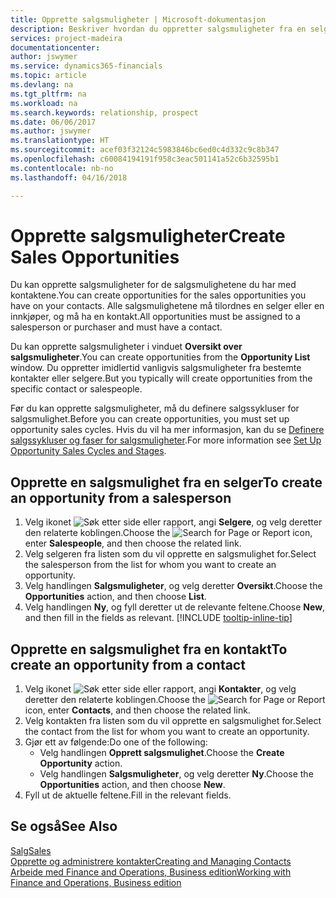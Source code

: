 ```yaml
---
title: Opprette salgsmuligheter | Microsoft-dokumentasjon
description: Beskriver hvordan du oppretter salgsmuligheter fra en selger eller kontakt i Finance and Operations, Business edition.
services: project-madeira
documentationcenter: 
author: jswymer
ms.service: dynamics365-financials
ms.topic: article
ms.devlang: na
ms.tgt_pltfrm: na
ms.workload: na
ms.search.keywords: relationship, prospect
ms.date: 06/06/2017
ms.author: jswymer
ms.translationtype: HT
ms.sourcegitcommit: acef03f32124c5983846bc6ed0c4d332c9c8b347
ms.openlocfilehash: c60084194191f958c3eac501141a52c6b32595b1
ms.contentlocale: nb-no
ms.lasthandoff: 04/16/2018

---
```

# <a name="create-sales-opportunities"></a><span data-ttu-id="58a05-103">Opprette salgsmuligheter</span><span class="sxs-lookup"><span data-stu-id="58a05-103">Create Sales Opportunities</span></span>
<span data-ttu-id="58a05-104">Du kan opprette salgsmuligheter for de salgsmulighetene du har med kontaktene.</span><span class="sxs-lookup"><span data-stu-id="58a05-104">You can create opportunities for the sales opportunities you have on your contacts.</span></span> <span data-ttu-id="58a05-105">Alle salgsmulighetene må tilordnes en selger eller en innkjøper, og må ha en kontakt.</span><span class="sxs-lookup"><span data-stu-id="58a05-105">All opportunities must be assigned to a salesperson or purchaser and must have a contact.</span></span>

<span data-ttu-id="58a05-106">Du kan opprette salgsmuligheter i vinduet **Oversikt over salgsmuligheter**.</span><span class="sxs-lookup"><span data-stu-id="58a05-106">You can create opportunities from the **Opportunity List** window.</span></span> <span data-ttu-id="58a05-107">Du oppretter imidlertid vanligvis salgsmuligheter fra bestemte kontakter eller selgere.</span><span class="sxs-lookup"><span data-stu-id="58a05-107">But you typically will create opportunities from the specific contact or salespeople.</span></span>

<span data-ttu-id="58a05-108">Før du kan opprette salgsmuligheter, må du definere salgssykluser for salgsmulighet.</span><span class="sxs-lookup"><span data-stu-id="58a05-108">Before you can create opportunities, you must set up opportunity sales cycles.</span></span> <span data-ttu-id="58a05-109">Hvis du vil ha mer informasjon, kan du se [Definere salgssykluser og faser for salgsmuligheter](marketing-how-setup-opportunity-sales-cycles-stages.md).</span><span class="sxs-lookup"><span data-stu-id="58a05-109">For more information see [Set Up Opportunity Sales Cycles and Stages](marketing-how-setup-opportunity-sales-cycles-stages.md).</span></span>

## <a name="to-create-an-opportunity-from-a-salesperson"></a><span data-ttu-id="58a05-110">Opprette en salgsmulighet fra en selger</span><span class="sxs-lookup"><span data-stu-id="58a05-110">To create an opportunity from a salesperson</span></span>
1. <span data-ttu-id="58a05-111">Velg ikonet ![Søk etter side eller rapport](media/ui-search/search_small.png "Søk etter side eller rapport"), angi **Selgere**, og velg deretter den relaterte koblingen.</span><span class="sxs-lookup"><span data-stu-id="58a05-111">Choose the ![Search for Page or Report](media/ui-search/search_small.png "Search for Page or Report icon") icon, enter **Salespeople**, and then choose the related link.</span></span>
2. <span data-ttu-id="58a05-112">Velg selgeren fra listen som du vil opprette en salgsmulighet for.</span><span class="sxs-lookup"><span data-stu-id="58a05-112">Select the salesperson from the list for whom you want to create an opportunity.</span></span>
3. <span data-ttu-id="58a05-113">Velg handlingen **Salgsmuligheter**, og velg deretter **Oversikt**.</span><span class="sxs-lookup"><span data-stu-id="58a05-113">Choose the **Opportunities** action, and then choose **List**.</span></span>
4. <span data-ttu-id="58a05-114">Velg handlingen **Ny**, og fyll deretter ut de relevante feltene.</span><span class="sxs-lookup"><span data-stu-id="58a05-114">Choose **New**, and then fill in the fields as relevant.</span></span> [!INCLUDE [tooltip-inline-tip](includes/tooltip-inline-tip_md.md)]  



## <a name="to-create-an-opportunity-from-a-contact"></a><span data-ttu-id="58a05-115">Opprette en salgsmulighet fra en kontakt</span><span class="sxs-lookup"><span data-stu-id="58a05-115">To create an opportunity from a contact</span></span>
1. <span data-ttu-id="58a05-116">Velg ikonet ![Søk etter side eller rapport](media/ui-search/search_small.png "Søk etter side eller rapport"), angi **Kontakter**, og velg deretter den relaterte koblingen.</span><span class="sxs-lookup"><span data-stu-id="58a05-116">Choose the ![Search for Page or Report](media/ui-search/search_small.png "Search for Page or Report icon") icon, enter **Contacts**, and then choose the related link.</span></span>
2. <span data-ttu-id="58a05-117">Velg kontakten fra listen som du vil opprette en salgsmulighet for.</span><span class="sxs-lookup"><span data-stu-id="58a05-117">Select the contact from the list for whom you want to create an opportunity.</span></span>
3. <span data-ttu-id="58a05-118">Gjør ett av følgende:</span><span class="sxs-lookup"><span data-stu-id="58a05-118">Do one of the following:</span></span>
   * <span data-ttu-id="58a05-119">Velg handlingen **Opprett salgsmulighet**.</span><span class="sxs-lookup"><span data-stu-id="58a05-119">Choose the **Create Opportunity** action.</span></span>
   * <span data-ttu-id="58a05-120">Velg handlingen **Salgsmuligheter**, og velg deretter **Ny**.</span><span class="sxs-lookup"><span data-stu-id="58a05-120">Choose the  **Opportunities** action, and then choose **New**.</span></span>
4. <span data-ttu-id="58a05-121">Fyll ut de aktuelle feltene.</span><span class="sxs-lookup"><span data-stu-id="58a05-121">Fill in the relevant fields.</span></span>

## <a name="see-also"></a><span data-ttu-id="58a05-122">Se også</span><span class="sxs-lookup"><span data-stu-id="58a05-122">See Also</span></span>
[<span data-ttu-id="58a05-123">Salg</span><span class="sxs-lookup"><span data-stu-id="58a05-123">Sales</span></span>](sales-manage-sales.md)  
[<span data-ttu-id="58a05-124">Opprette og administrere kontakter</span><span class="sxs-lookup"><span data-stu-id="58a05-124">Creating and Managing Contacts</span></span>](marketing-contacts.md)  
[<span data-ttu-id="58a05-125">Arbeide med Finance and Operations, Business edition</span><span class="sxs-lookup"><span data-stu-id="58a05-125">Working with Finance and Operations, Business edition</span></span>](ui-work-product.md)

